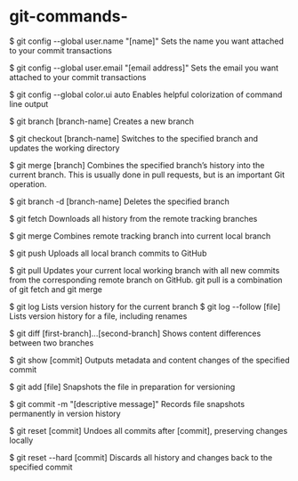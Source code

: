 # git-commands-

$ git config --global user.name "[name]"
Sets the name you want attached to your commit transactions


$ git config --global user.email "[email address]"
Sets the email you want attached to your commit transactions

$ git config --global color.ui auto
Enables helpful colorization of command line output

$ git branch [branch-name]
Creates a new branch

$ git checkout [branch-name]
Switches to the specified branch and updates the
working directory


$ git merge [branch]
Combines the specified branch’s history into the
current branch. This is usually done in pull requests,
but is an important Git operation.

$ git branch -d [branch-name]
Deletes the specified branch


$ git fetch
Downloads all history from the remote tracking branches

$ git merge
Combines remote tracking branch into current local branch

$ git push
Uploads all local branch commits to GitHub

$ git pull
Updates your current local working branch with all new
commits from the corresponding remote branch on GitHub.
 git pull is a combination of git fetch and git merge










$ git log
Lists version history for the current branch
$ git log --follow [file]
Lists version history for a file, including renames

$ git diff [first-branch]...[second-branch]
Shows content differences between two branches

$ git show [commit]
Outputs metadata and content changes of the specified commit

$ git add [file]
Snapshots the file in preparation for versioning

$ git commit -m "[descriptive message]"
Records file snapshots permanently in version history

$ git reset [commit]
Undoes all commits after [commit], preserving changes locally


$ git reset --hard [commit]
Discards all history and changes back to the specified commit









